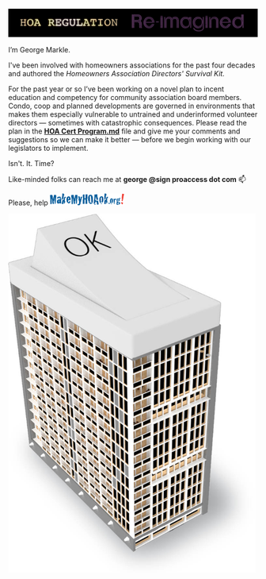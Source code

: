 ![image](images/website-intro-animation.gif)


I’m George Markle.

I've been involved with homeowners associations for the past four decades and authored the *Homeowners Association Directors' Survival Kit.*

For the past year or so I’ve been working on a novel plan to incent education and competency for community association board members. Condo, coop and planned developments are governed in environments that makes them especially vulnerable to untrained and underinformed volunteer directors — sometimes with catastrophic consequences. Please read the plan in the [**HOA Cert Program.md**](/HOA%20Cert%20Program.md) file and give me your comments and suggestions so we can make it better — before we begin working with our legislators to implement.

Isn't. It. Time?

Like-minded folks can reach me at <b>george @sign proaccess dot com</b> 📫

Please, help 
<img src="./images/makemyhoaok%20logo.png" width="150">

<img src="./images/Switch%20building.jpg" width="500">
